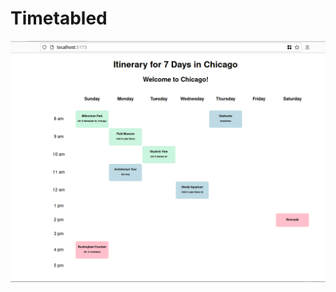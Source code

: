 # Timetabled

<img src='./public/Timetabled.png' title='app screenshot width=' alt='app screenshot' />